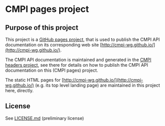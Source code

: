 CMPI pages project
==================

Purpose of this project
-----------------------

This project is a [GitHub pages project](https://pages.github.com),
that is used to publish the CMPI API documentation on its corresponding
web site [http://cmpi-wg.github.io/](http://cmpi-wg.github.io/).

The CMPI API documentation is maintained and generated in the
[CMPI headers project](https://github.com/cmpi-wg/cmpi-headers), see there
for details on how to publish the CMPI API documentation on this (CMPI pages)
project.

The static HTML pages for
[http://cmpi-wg.github.io/](http://cmpi-wg.github.io/)
(e.g. its top level landing page) are maintained in this project here, directly.

License
-------

See [LICENSE.md](LICENSE.md) (preliminary license)

